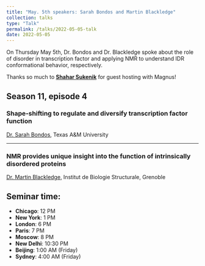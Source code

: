 ```yaml
---
title: "May. 5th speakers: Sarah Bondos and Martin Blackledge"
collection: talks
type: "Talk"
permalink: /talks/2022-05-05-talk
date: 2022-05-05
---
```


On Thursday May 5th, Dr. Bondos and Dr. Blackledge spoke about the role of disorder in transcription factor and applying NMR to understand IDR conformational behavior, respectively.

Thanks so much to [**Shahar Sukenik**](https://www.ucmerced.edu/content/sharhar-sukenik) for guest hosting with Magnus!


## Season 11, episode 4

### Shape-shifting to regulate and diversify transcription factor function
[Dr. Sarah Bondos](https://medicine.tamu.edu/faculty/bondos.html), Texas A&M University

---

### NMR provides unique insight into the function of intrinsically disordered proteins
[Dr. Martin Blackledge](https://www.ibs.fr/research/research-groups/protein-dynamics-and-flexibility-by-nmr-group-m-blackledge/?lang=fr), Institut de Biologie Structurale, Grenoble

## Seminar time:
* **Chicago**: 12 PM
* **New York**: 1 PM
* **London**: 6 PM
* **Paris**: 7 PM
* **Moscow**: 8 PM
* **New Delhi**: 10:30 PM
* **Beijing**: 1:00 AM (Friday)
* **Sydney**: 4:00 AM (Friday)





